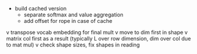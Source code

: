 - build cached version
  - separate softmax and value aggregation
  - add offset for rope in case of cache
  
v transpose vocab embedding for final mult
v move to dim first in shape
v matrix col first as a result (typically L over row dimension, dim over col due to mat mul)
v check shape sizes, fix shapes in reading
